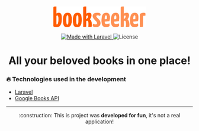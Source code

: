 <p align="center"><a href="https://laravel.com" target="_blank"><img src="public/img/logo.svg" width="250"></a></p>

<p align="center">
  <a href="https://laravel.com">
    <img alt="Made with Laravel" src="https://img.shields.io/badge/made%20with-Laravel-red">
  </a>

  <img alt="License" src="https://img.shields.io/badge/license-MIT-lightgray">
</p>

<h1 align="center">
  <strong>All your beloved books in one place!</strong>
</h1>

### :fire: Technologies used in the development

- [Laravel](https://laravel.com/)
- [Google Books API](https://developers.google.com/books)

---

<p align="center">
   :construction: This is project was <strong>developed for fun</strong>, it's not a real application!
</p>
